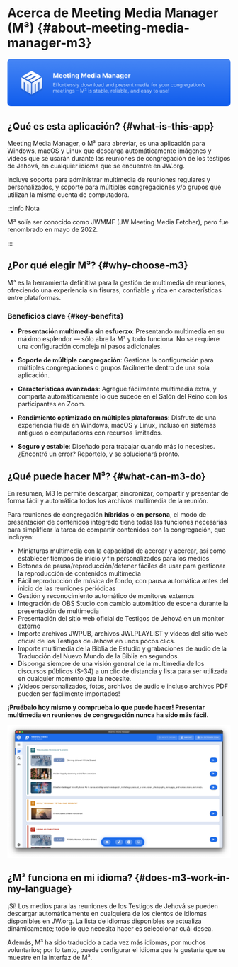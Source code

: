 # Acerca de Meeting Media Manager (M³) {#about-meeting-media-manager-m3}

![M³ banner](./../assets/m3-banner.png)

## ¿Qué es esta aplicación? {#what-is-this-app}

Meeting Media Manager, o M³ para abreviar, es una aplicación para Windows, macOS y Linux que descarga automáticamente imágenes y vídeos que se usarán durante las reuniones de congregación de los testigos de Jehová, en cualquier idioma que se encuentre en JW.org.

Incluye soporte para administrar multimedia de reuniones regulares y personalizados, y soporte para múltiples congregaciones y/o grupos que utilizan la misma cuenta de computadora.

:::info Nota

M³ solía ser conocido como JWMMF (JW Meeting Media Fetcher), pero fue renombrado en mayo de 2022.

:::

## ¿Por qué elegir M³? {#why-choose-m3}

M³ es la herramienta definitiva para la gestión de multimedia de reuniones, ofreciendo una experiencia sin fisuras, confiable y rica en características entre plataformas.

### Beneficios clave {#key-benefits}

- **Presentación multimedia sin esfuerzo**: Presentando multimedia en su máximo esplendor — sólo abre la M³ y todo funciona. No se requiere una configuración compleja ni pasos adicionales.

- **Soporte de múltiple congregación**: Gestiona la configuración para múltiples congregaciones o grupos fácilmente dentro de una sola aplicación.

- **Características avanzadas**: Agregue fácilmente multimedia extra, y comparta automáticamente lo que sucede en el Salón del Reino con los participantes en Zoom.

- **Rendimiento optimizado en múltiples plataformas**: Disfrute de una experiencia fluida en Windows, macOS y Linux, incluso en sistemas antiguos o computadoras con recursos limitados.

- **Seguro y estable**: Diseñado para trabajar cuando más lo necesites. ¿Encontró un error? Repórtelo, y se solucionará pronto.

## ¿Qué puede hacer M³? {#what-can-m3-do}

En resumen, M3 le permite descargar, sincronizar, compartir y presentar de forma fácil y automática todos los archivos multimedia de la reunión.

Para reuniones de congregación **híbridas** o **en persona**, el modo de presentación de contenidos integrado tiene todas las funciones necesarias para simplificar la tarea de compartir contenidos con la congregación, que incluyen:

- Miniaturas multimedia con la capacidad de acercar y acercar, así como establecer tiempos de inicio y fin personalizados para los medios
- Botones de pausa/reproducción/detener fáciles de usar para gestionar la reproducción de contenidos multimedia
- Fácil reproducción de música de fondo, con pausa automática antes del inicio de las reuniones periódicas
- Gestión y reconocimiento automático de monitores externos
- Integración de OBS Studio con cambio automático de escena durante la presentación de multimedia
- Presentación del sitio web oficial de Testigos de Jehová en un monitor externo
- Importe archivos JWPUB, archivos JWLPLAYLIST y vídeos del sitio web oficial de los Testigos de Jehová en unos pocos clics.
- Importe multimedia de la Biblia de Estudio y grabaciones de audio de la Traducción del Nuevo Mundo de la Biblia en segundos.
- Disponga siempre de una visión general de la multimedia de los discursos públicos (S-34) a un clic de distancia y lista para ser utilizada en cualquier momento que la necesite.
- ¡Vídeos personalizados, fotos, archivos de audio e incluso archivos PDF pueden ser fácilmente importados!

**¡Pruébalo hoy mismo y comprueba lo que puede hacer! Presentar multimedia en reuniones de congregación nunca ha sido más fácil.**

![M³ preview](./../assets/m3-preview.png)

## ¿M³ funciona en mi idioma? {#does-m3-work-in-my-language}

¡Sí! Los medios para las reuniones de los Testigos de Jehová se pueden descargar automáticamente en cualquiera de los cientos de idiomas disponibles en JW.org. La lista de idiomas disponibles se actualiza dinámicamente; todo lo que necesita hacer es seleccionar cuál desea.

Además, M³ ha sido traducido a cada vez más idiomas, por muchos voluntarios; por lo tanto, puede configurar el idioma que le gustaría que se muestre en la interfaz de M³.
